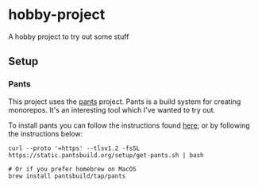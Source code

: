 # hobby-project
A hobby project to try out some stuff

## Setup

### Pants

This project uses the [pants](https://www.pantsbuild.org/) project.
Pants is a build system for creating monorepos.
It's an interesting tool which I've wanted to try out.

To install pants you can follow the instructions found [here](https://www.pantsbuild.org/2.21/docs/getting-started/installing-pants);
or by following the instructions below:
```shell
curl --proto '=https' --tlsv1.2 -fsSL https://static.pantsbuild.org/setup/get-pants.sh | bash

# Or if you prefer homebrew on MacOS
brew install pantsbuild/tap/pants
```
